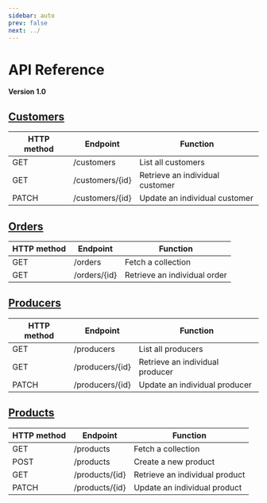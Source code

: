 ```yaml
---
sidebar: auto
prev: false
next: ../
---
```


# API Reference

**Version 1.0**

## [Customers](/plattform/#customers)
| HTTP method        | Endpoint           | Function                        |
| ------------------ | ------------------ | ------------------------------- |
| GET                | /customers         | List all customers              |
| GET                | /customers/{id}    | Retrieve an individual customer |
| PATCH              | /customers/{id}    | Update an individual customer   |

## [Orders](/plattform/#orders)
| HTTP method        | Endpoint           | Function                        |
| ------------------ | ------------------ | ------------------------------- |
| GET                | /orders            | Fetch a collection              |
| GET                | /orders/{id}       | Retrieve an individual order    |

## [Producers](/plattform/#producers)
| HTTP method        | Endpoint           | Function                        |
| ------------------ | ------------------ | ------------------------------- |
| GET                | /producers         | List all producers              |
| GET                | /producers/{id}    | Retrieve an individual producer |
| PATCH              | /producers/{id}    | Update an individual producer   |

## [Products](/plattform/#products)
| HTTP method        | Endpoint           | Function                        |
| ------------------ | ------------------ | ------------------------------- |
| GET                | /products          | Fetch a collection              |
| POST               | /products          | Create a new product            |
| GET                | /products/{id}     | Retrieve an individual product  |
| PATCH              | /products/{id}     | Update an individual product    |